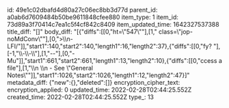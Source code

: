 id: 49e1c02dbafd4d80a27c06ec8bb3d77d
parent_id: a0ab6d7609484b50be9611848cfee880
item_type: 1
item_id: 73d89a3f70414c7ea1c5f4cf842c8409
item_updated_time: 1642327537388
title_diff: "[]"
body_diff: "[{\"diffs\":[[0,\"ht=\\\"547\\\"\"],[1,\" class=\\\"jop-noMdConv\\\"\"],[0,\">\\\n- LFI/\"]],\"start1\":140,\"start2\":140,\"length1\":16,\"length2\":37},{\"diffs\":[[0,\"fy? \"],[-1,\"\\\\-\\\\-\\\\\"],[1,\"--\"],[0,\"- Mu\"]],\"start1\":661,\"start2\":661,\"length1\":13,\"length2\":10},{\"diffs\":[[0,\"ccess a file\"],[1,\"\\\n        \\\n    - See \\\"General Notes\\\"\"]],\"start1\":1026,\"start2\":1026,\"length1\":12,\"length2\":47}]"
metadata_diff: {"new":{},"deleted":[]}
encryption_cipher_text: 
encryption_applied: 0
updated_time: 2022-02-28T02:44:25.552Z
created_time: 2022-02-28T02:44:25.552Z
type_: 13